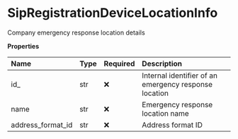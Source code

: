 # SipRegistrationDeviceLocationInfo

Company emergency response location details

**Properties**

| Name              | Type | Required | Description                                           |
| :---------------- | :--- | :------- | :---------------------------------------------------- |
| id\_              | str  | ❌       | Internal identifier of an emergency response location |
| name              | str  | ❌       | Emergency response location name                      |
| address_format_id | str  | ❌       | Address format ID                                     |

<!-- This file was generated by liblab | https://liblab.com/ -->

